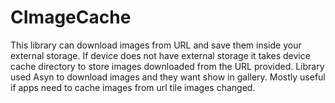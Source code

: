 # CImageCache
This library can download images from URL and save them inside your external storage. If device does not have external storage it takes device cache directory to store images downloaded from the URL provided. Library used Asyn to download images and they want show in gallery. Mostly useful if apps need to cache images from url tile images changed.
